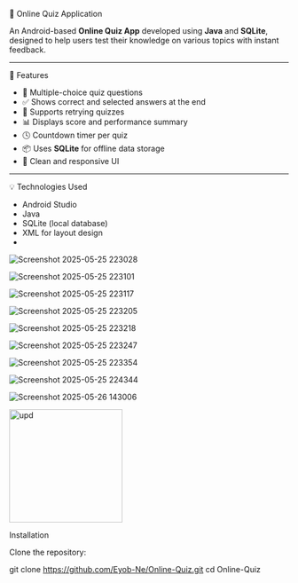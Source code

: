 📝 Online Quiz Application

An Android-based **Online Quiz App** developed using **Java** and **SQLite**, designed to help users test their knowledge on various topics with instant feedback.

---
 📱 Features

- 🧠 Multiple-choice quiz questions
- ✅ Shows correct and selected answers at the end
- 🔄 Supports retrying quizzes
- 📊 Displays score and performance summary
- 🕓 Countdown timer per quiz
- 📦 Uses **SQLite** for offline data storage
- 📲 Clean and responsive UI

---

 💡 Technologies Used

- Android Studio
- Java
- SQLite (local database)
- XML for layout design
- 




![Screenshot 2025-05-25 223028](https://github.com/user-attachments/assets/3d8c0fc8-c9f2-469c-8939-ba9d16fd96ba)

![Screenshot 2025-05-25 223101](https://github.com/user-attachments/assets/fb4bc16a-2dd8-4a22-b596-acdd63085396)

![Screenshot 2025-05-25 223117](https://github.com/user-attachments/assets/d7fda1bb-5c6a-4344-937c-47cb8df88aba)

![Screenshot 2025-05-25 223205](https://github.com/user-attachments/assets/44c8ba5a-fa9b-4c6e-809c-d32213a01afa)

![Screenshot 2025-05-25 223218](https://github.com/user-attachments/assets/1b5260c7-e283-44bc-943e-68332925fd32)

![Screenshot 2025-05-25 223247](https://github.com/user-attachments/assets/1b47e7b6-0a29-46da-a89b-c5c9caf09e9e)

![Screenshot 2025-05-25 223354](https://github.com/user-attachments/assets/d9bab983-c2dd-4a1c-85ea-6a77679d76ff)

![Screenshot 2025-05-25 224344](https://github.com/user-attachments/assets/6a82bd0b-3243-4742-88ec-7802a28e0424)

![Screenshot 2025-05-26 143006](https://github.com/user-attachments/assets/af297f67-bcc3-4329-800a-289575273dae)

<img width="204" alt="upd" src="https://github.com/user-attachments/assets/5f9252e0-6961-4ef6-b817-6fe1c513c69b" />


Installation

Clone the repository:

git clone https://github.com/Eyob-Ne/Online-Quiz.git
cd Online-Quiz
















